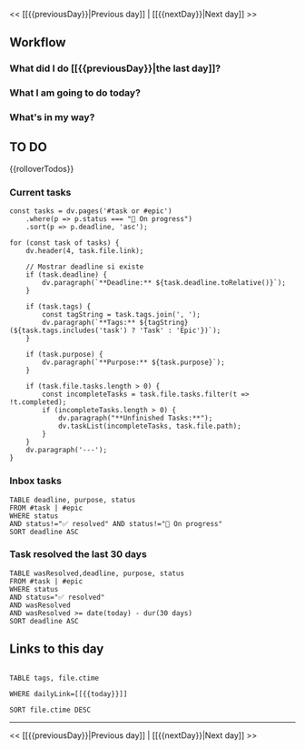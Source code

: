 << [[{{previousDay}}|Previous day]] | [[{{nextDay}}|Next day]] >>
## Workflow
### What did I do [[{{previousDay}}|the last day]]?

### What I am going to do today?

### What's in my way?

## TO DO

{{rolloverTodos}}

### Current tasks
```dataviewjs
const tasks = dv.pages('#task or #epic')
    .where(p => p.status === "🧐 On progress")
    .sort(p => p.deadline, 'asc');

for (const task of tasks) {
    dv.header(4, task.file.link);

    // Mostrar deadline si existe
    if (task.deadline) {
        dv.paragraph(`**Deadline:** ${task.deadline.toRelative()}`);
    }

    if (task.tags) {
        const tagString = task.tags.join(', ');
        dv.paragraph(`**Tags:** ${tagString} (${task.tags.includes('task') ? 'Task' : 'Epic'})`);
    }

    if (task.purpose) {
        dv.paragraph(`**Purpose:** ${task.purpose}`);
    }

    if (task.file.tasks.length > 0) {
        const incompleteTasks = task.file.tasks.filter(t => !t.completed);
        if (incompleteTasks.length > 0) {
            dv.paragraph("**Unfinished Tasks:**");
            dv.taskList(incompleteTasks, task.file.path);
        }
    }
    dv.paragraph('---');
}
```
### Inbox tasks
```dataview
TABLE deadline, purpose, status
FROM #task | #epic    
WHERE status 
AND status!="✅ resolved" AND status!="🧐 On progress"
SORT deadline ASC
```
### Task resolved the last 30 days
```dataview
TABLE wasResolved,deadline, purpose, status
FROM #task | #epic    
WHERE status 
AND status="✅ resolved"
AND wasResolved
AND wasResolved >= date(today) - dur(30 days)
SORT deadline ASC
```
## Links to this day

```dataview

TABLE tags, file.ctime

WHERE dailyLink=[[{{today}}]]

SORT file.ctime DESC

```

---

<< [[{{previousDay}}|Previous day]] | [[{{nextDay}}|Next day]] >>